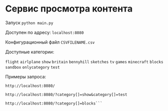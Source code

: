 # Cервис просмотра контента
Запуск ```python main.py```

Доступен по адресу: ```localhost:8080``` 

Конфигурационный файл   ```CSVFILENAME.csv```

Доступные категории: 

```flight``` ```airlplane``` ```show``` ```britain``` ```bennyhill``` ```sketches``` ```tv``` ```games``` ```minecraft``` ```blocks``` ```sandbox``` ```onlycategory``` ```test```

Примеры запроса:

```
http://localhost:8080/

http://localhost:8080/?category[]=show&category[]=test

http://localhost:8080/?category[]=blocks```
